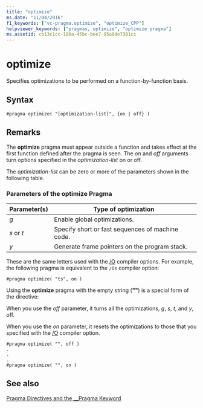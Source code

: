 ```yaml
---
title: "optimize"
ms.date: "11/04/2016"
f1_keywords: ["vc-pragma.optimize", "optimize_CPP"]
helpviewer_keywords: ["pragmas, optimize", "optimize pragma"]
ms.assetid: cb13c1cc-186a-45bc-bee7-95a8de7381cc
---
```

# optimize

Specifies optimizations to be performed on a function-by-function basis.

## Syntax

```
#pragma optimize( "[optimization-list]", {on | off} )
```

## Remarks

The **optimize** pragma must appear outside a function and takes effect at the first function defined after the pragma is seen. The *on* and *off* arguments turn options specified in the *optimization-list* on or off.

The *optimization-list* can be zero or more of the parameters shown in the following table.

### Parameters of the optimize Pragma

|Parameter(s)|Type of optimization|
|--------------------|--------------------------|
|*g*|Enable global optimizations.|
|*s* or *t*|Specify short or fast sequences of machine code.|
|*y*|Generate frame pointers on the program stack.|

These are the same letters used with the [/O](../build/reference/o-options-optimize-code.md) compiler options. For example, the following pragma is equivalent to the `/Os` compiler option:

```
#pragma optimize( "ts", on )
```

Using the **optimize** pragma with the empty string (**""**) is a special form of the directive:

When you use the *off* parameter, it turns all the optimizations, *g*, *s*, *t*, and *y*, off.

When you use the *on* parameter, it resets the optimizations to those that you specified with the [/O](../build/reference/o-options-optimize-code.md) compiler option.

```
#pragma optimize( "", off )
.
.
.
#pragma optimize( "", on )
```

## See also

[Pragma Directives and the __Pragma Keyword](../preprocessor/pragma-directives-and-the-pragma-keyword.md)
